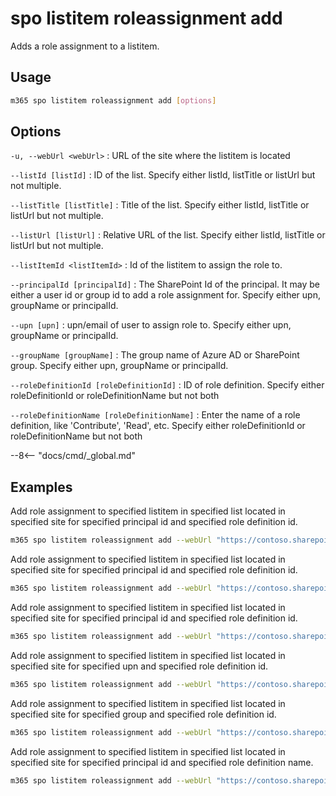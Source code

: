 # spo listitem roleassignment add

Adds a role assignment to a listitem.

## Usage

```sh
m365 spo listitem roleassignment add [options]
```

## Options

`-u, --webUrl <webUrl>`
: URL of the site where the listitem is located

`--listId [listId]`
: ID of the list. Specify either listId, listTitle or listUrl but not multiple.

`--listTitle [listTitle]`
: Title of the list. Specify either listId, listTitle or listUrl but not multiple.

`--listUrl [listUrl]`
: Relative URL of the list. Specify either listId, listTitle or listUrl but not multiple.

`--listItemId <listItemId>`
: Id of the listitem to assign the role to.

`--principalId [principalId]`
: The SharePoint Id of the principal. It may be either a user id or group id to add a role assignment for. Specify either upn, groupName or principalId.

`--upn [upn]`
: upn/email of user to assign role to. Specify either upn, groupName or principalId.

`--groupName [groupName]`
: The group name of Azure AD or SharePoint group. Specify either upn, groupName or principalId.

`--roleDefinitionId [roleDefinitionId]`
: ID of role definition. Specify either roleDefinitionId or roleDefinitionName but not both

`--roleDefinitionName [roleDefinitionName]`
: Enter the name of a role definition, like 'Contribute', 'Read', etc. Specify either roleDefinitionId or roleDefinitionName but not both

--8<-- "docs/cmd/_global.md"

## Examples

Add role assignment to specified listitem in specified list located in specified site for specified principal id and specified role definition id.

```sh
m365 spo listitem roleassignment add --webUrl "https://contoso.sharepoint.com/sites/project-x" --listTitle "someList" --listItemId 1 --principalId 11 --roleDefinitionId 1073741829
```

Add role assignment to specified listitem in specified list located in specified site for specified principal id and specified role definition id.

```sh
m365 spo listitem roleassignment add --webUrl "https://contoso.sharepoint.com/sites/project-x" --listId "0CD891EF-AFCE-4E55-B836-FCE03286CCCF" --listItemId 1 --principalId 11 --roleDefinitionId 1073741829
```

Add role assignment to specified listitem in specified list located in specified site for specified principal id and specified role definition id.

```sh
m365 spo listitem roleassignment add --webUrl "https://contoso.sharepoint.com/sites/project-x" --listUrl "sites/documents" --listItemId 1 --principalId 11 --roleDefinitionId 1073741829
```

Add role assignment to specified listitem in specified list located in specified site for specified upn and specified role definition id.

```sh
m365 spo listitem roleassignment add --webUrl "https://contoso.sharepoint.com/sites/project-x" --listTitle "someList" --listItemId 1 --upn "someaccount@tenant.onmicrosoft.com" --roleDefinitionId 1073741829
```

Add role assignment to specified listitem in specified list located in specified site for specified group and specified role definition id.

```sh
m365 spo listitem roleassignment add --webUrl "https://contoso.sharepoint.com/sites/project-x" --listTitle "someList" --listItemId 1 --groupName "someGroup" --roleDefinitionId 1073741829
```

Add role assignment to specified listitem in specified list located in specified site for specified principal id and specified role definition name.

```sh
m365 spo listitem roleassignment add --webUrl "https://contoso.sharepoint.com/sites/project-x" --listTitle "someList" --listItemId 1 --principalId 11 --roleDefinitionName "Full Control"
```